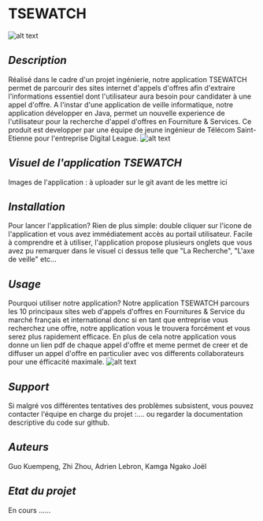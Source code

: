 # TSEWATCH
![alt text](http://www.geipi-polytech.org/sites/default/files/styles/logos_page/public/logos/logo_Telecom_StEtienne_web.jpg?itok=JAV2x8lshttp://url/to/img.png)

## *Description*
Réalisé dans le cadre d'un projet ingénierie, notre application TSEWATCH permet de parcourir des sites internet d'appels d'offres afin
d'extraire l'informations essentiel dont l'utilisateur aura besoin pour candidater à une appel d'offre.
A l'instar d'une application de veille informatique, notre application développer en Java, permet un nouvelle experience de l'utilisateur 
pour la recherche d'appel d'offres en Fourniture & Services.
Ce produit est developper par une équipe de jeune ingénieur de Télécom Saint-Etienne pour l'entreprise Digital League.
![alt text](https://milleetunregards.com/app/uploads/2018/08/digital_league_logo_bckg_blanc_1900.png)

## *Visuel de l'application TSEWATCH*
Images de l'application :
à uploader sur le git avant de les mettre ici

## *Installation*
Pour lancer l'application? Rien de plus simple: double cliquer sur l'icone de l'application et vous avez immédiatement 
accès au portail utilisateur. Facile à comprendre et à utiliser, l'application propose plusieurs onglets que vous avez pu remarquer 
dans le visuel ci dessus telle que "La Recherche", "L'axe de veille" etc...

## *Usage*
Pourquoi utiliser notre application?
Notre application TSEWATCH parcours les 10 principaux sites web d'appels d'offres en Fournitures & Service du marché français et international
donc si en tant que entreprise vous recherchez une offre, notre application vous le trouvera forcément et vous serez plus rapidement efficace.
En plus de cela notre application vous donne un lien pdf de chaque appel d'offre et meme permet de creer et de diffuser un appel d'offre
en particulier avec vos differents collaborateurs pour une éfficacité maximale.
![alt text](https://www.penser-et-agir.fr/wp-content/uploads/2018/04/efficacit%C3%A9-et-efficience.jpg)

## *Support*
Si malgré vos différentes tentatives des problèmes subsistent, vous pouvez contacter l'équipe en charge du projet :....
ou regarder la documentation descriptive du code sur github.

## *Auteurs*
Guo Kuempeng, Zhi Zhou, Adrien Lebron, Kamga Ngako Joël

## *Etat du projet*
En cours ......
